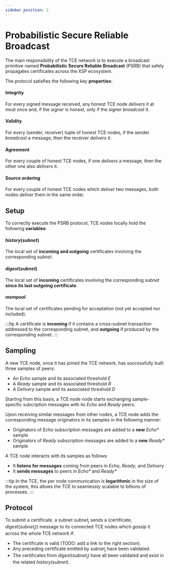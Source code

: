 ```yaml
---
sidebar_position: 2
---
```


# Probabilistic Secure Reliable Broadcast

The main responsibility of the TCE network is to execute a broadcast primitive named **Probabilistic Secure Reliable Broadcast** (PSRB) that safely propagates certificates across the XSP ecosystem.

The protocol satisfies the following key **properties**:

#### Integrity

For every signed message received, any honest TCE node _delivers_ it at most once and, if the signer is honest, only if the signer _broadcast_ it.

#### Validity

For every (sender, receiver) tuple of honest TCE nodes, if the sender _broadcast_ a message, then the receiver _delivers_ it.

#### Agreement

For every couple of honest TCE nodes, if one _delivers_ a message, then the other one also _delivers_ it.

#### Source ordering

For every couple of honest TCE nodes which _deliver_ two messages, both nodes _deliver_ them in the same order.

## Setup

To correctly execute the PSRB protocol, TCE nodes locally hold the following **variables**:

#### $history (subnet)$

The local set of **incoming and outgoing** certificates involving the corresponding _subnet_.

#### $digest (subnet)$

The local set of **incoming** certificates involving the corresponding _subnet_ **since its last outgoing certificate**.

#### $mempool$

The local set of certificates pending for acceptation (not yet accepted nor included).

:::tip
A certificate is **incoming** if it contains a cross-subnet transaction addressed to the corresponding subnet, and **outgoing** if produced by the corresponding subnet.
:::

## Sampling

A new TCE node, once it has joined the TCE network, has successfully built three samples of peers:

- An _Echo_ sample and its associated threshold $E$
- A _Ready_ sample and its associated threshold $R$
- A _Delivery_ sample and its associated threshold $D$

Starting from this basis, a TCE node node starts exchanging sample-specific subcription messages with its _Echo_ and _Ready_ peers.

Upon receiving similar messages from other nodes, a TCE node adds the corresponding message originators in its samples in the following manner:

- Originators of _Echo_ subscription messages are added to a **new** _Echo\*_ sample
- Originators of _Ready_ subscription messages are added to a **new** _Ready\*_ sample

A TCE node interacts with its samples as follows:

- It **listens for messages** coming from peers in _Echo_, _Ready_, and _Delivery_
- It **sends messages** to peers in _Echo\*_ and _Ready\*_

:::tip
In the TCE, the per node communication is **logarithmic** in the size of the system, this allows the TCE to seamlessly scalable to billions of processes.
:::

## Protocol

To submit a certificate, a subnet $subnet_j$ sends a (certificate, $digest(subnet_j)$) message to its connected TCE nodes which _gossip_ it across the whole TCE network if:

- The certificate is valid (TODO: add a link to the right section).
- Any preceding certificate emitted by $subnet_j$ have been validated.
- The certificates from $digest(subnet_j)$ have all been validated and exist in the related $history(subnet)$.
